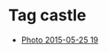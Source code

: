 <!--
title: Tag castle
date: 2020-06-28T14:51:44.739Z
tags:
-->
# Tag castle

 * [Photo 2015-05-25 19](119873794807.md)